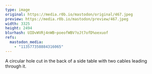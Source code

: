 ```yaml
---
type: image
original: https://media.r0b.io/mastodon/original/467.jpeg
preview: https://media.r0b.io/mastodon/preview/467.jpeg
width: 3325
height: 2494
blurhash: UIDvWVRj4nWB~poeofWBV?oJt7ofD%oexuof
refs:
  mastodon_media:
    - "113577358884316065"
---
```


A circular hole cut in the back of a side table with two cables leading through it. 
